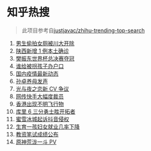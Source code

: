 # 知乎热搜

> 此项目参考自[justjavac/zhihu-trending-top-search](https://github.com/justjavac/zhihu-trending-top-search/blob/main/utils.ts)

<!-- BEGIN -->
  <!-- 最后更新时间:Thu Dec 09 2021 06:13:48 GMT+0000 (Coordinated Universal Time) -->
  1. [男生偷拍女厕被川大开除](https://www.zhihu.com/search?q=四川大学偷拍)
1. [陕西新增 1 例本土确诊](https://www.zhihu.com/search?q=陕西疫情)
1. [樊振东世界杯总决赛夺冠](https://www.zhihu.com/search?q=樊振东)
1. [谁给被拐孩子办户口](https://www.zhihu.com/search?q=被拐孩子)
1. [国内疫情最新动态](https://www.zhihu.com/search?q=疫情)
1. [孙卓养母发声](https://www.zhihu.com/search?q=孙卓)
1. [光与夜之恋新 CV 争议](https://www.zhihu.com/search?q=光与夜之恋)
1. [网传快手大幅度裁员](https://www.zhihu.com/search?q=快手)
1. [香港出现不明飞行物](https://www.zhihu.com/search?q=香港不明飞行物)
1. [库里 6 三分勇士胜开拓者](https://www.zhihu.com/search?q=勇士)
1. [蜜雪冰城起诉抖音侵权](https://www.zhihu.com/search?q=蜜雪冰城起诉抖音)
1. [生育一孩妇女就业几率下降](https://www.zhihu.com/search?q=妇女就业率)
1. [教资笔试成绩公布](https://www.zhihu.com/search?q=教资笔试成绩)
1. [原神荒泷一斗 PV](https://www.zhihu.com/search?q=原神)
  <!-- END -->